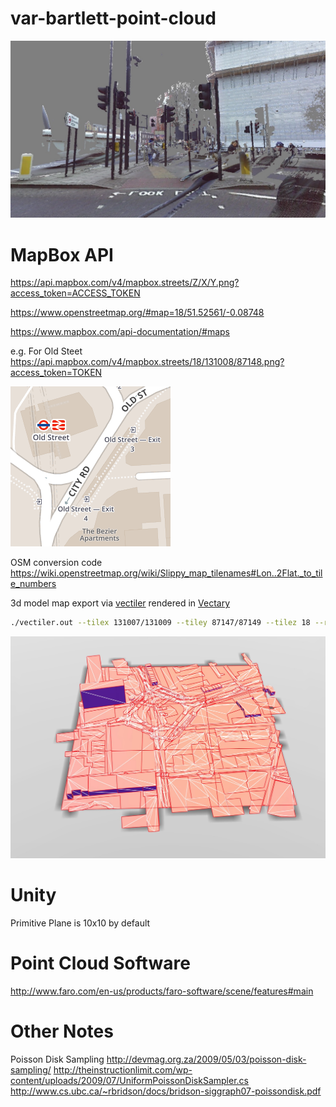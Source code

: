# var-bartlett-point-cloud

![](doc/point-cloud.jpg)


# MapBox API

https://api.mapbox.com/v4/mapbox.streets/Z/X/Y.png?access_token=ACCESS_TOKEN

https://www.openstreetmap.org/#map=18/51.52561/-0.08748

https://www.mapbox.com/api-documentation/#maps

e.g. For Old Steet https://api.mapbox.com/v4/mapbox.streets/18/131008/87148.png?access_token=TOKEN

![](doc/old-street-tile.png)

OSM conversion code https://wiki.openstreetmap.org/wiki/Slippy_map_tilenames#Lon..2Flat._to_tile_numbers


3d model map export via [vectiler](https://github.com/karimnaaji/vectiler) rendered in [Vectary](https://www.vectary.com/engine/)

```bash
./vectiler.out --tilex 131007/131009 --tiley 87147/87149 --tilez 18 --roads 1
```

![](doc/old-street-model.jpg)


# Unity

Primitive Plane is 10x10 by default

# Point Cloud Software

http://www.faro.com/en-us/products/faro-software/scene/features#main

# Other Notes

Poisson Disk Sampling
http://devmag.org.za/2009/05/03/poisson-disk-sampling/
http://theinstructionlimit.com/wp-content/uploads/2009/07/UniformPoissonDiskSampler.cs
http://www.cs.ubc.ca/~rbridson/docs/bridson-siggraph07-poissondisk.pdf

